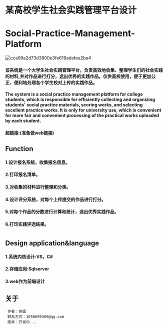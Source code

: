 # 某高校学生社会实践管理平台设计
# Social-Practice-Management-Platform

![cca09a2d73d3800e3fe619adafee2be4](https://user-images.githubusercontent.com/120379003/225296265-a035322a-bee9-42e7-be74-e7ea68d5c2c5.jpg) 

#### 该系统是一个大学生社会实践管理平台，负责高效地收集、整理学生们的社会实践的材料,并对作品进行打分，选出优秀的实践作品。仅供高校使用，便于更加公正、便利地处理各个学生校对上传的实践作品。

#### The system is a social practice management platform for college students, which is responsible for efficiently collecting and organizing students' social practice materials, scoring works, and selecting excellent practice works. It is only for university use, which is convenient for more fair and convenient processing of the practical works uploaded by each student.

#### 超链接:(准备做web链接)

## Function
#### 1.设计报名系统，收集报名信息。
#### 2.打印报名清单。
#### 3.对收集的材料进行整理和分类。
#### 4.设计评分系统，对每个上传提交的作品进行打分。
#### 5.对每个作品的分数进行计算和统计，选出优秀实践作品。
#### 6.打印实践评选结果。
#  <p align="center"> </p>

## Design application&language
#### 1.系统内核设计:VS，C#
#### 2.存储应用:Sqlserver
#### 3.web作为前端设计

## 关于
     作者：徐盛
     联系方式：1056699369@qq.com
     版本：开发中...


